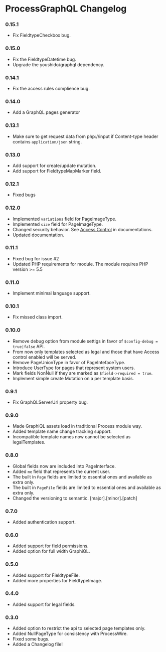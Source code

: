 ProcessGraphQL Changelog
========================

### 0.15.1
- Fix FieldtypeCheckbox bug.

### 0.15.0
- Fix the FieldtypeDatetime bug.
- Upgrade the youshido/graphql dependency. 

### 0.14.1
- Fix the access rules complience bug.

### 0.14.0
- Add a GraphQL pages generator

### 0.13.1
- Make sure to get request data from php://input if Content-type header contains
	`application/json` string.

### 0.13.0
- Add support for create/update mutation.
- Add support for FieldtypeMapMarker field.

### 0.12.1
- Fixed bugs

### 0.12.0
- Implemented `variations` field for PageImageType.
- Implemented `size` field for PageImageType.
- Changed security behavior. See [Access Control][module-access-control] in documentations.
- Updated documentation.

### 0.11.1
- Fixed bug for issue #2
- Updated PHP requirements for module. The module requires PHP version >= 5.5

### 0.11.0
- Implement minimal language support.

### 0.10.1
- Fix missed class import.

### 0.10.0
- Remove debug option from module settigs in favor of `$config-debug = true|false` API.
- From now only templates selected as legal and those that have Access control enabled will be served.
- Remove PageUnionType in favor of PageIntefaceType.
- Introduce UserType for pages that represent system users.
- Mark fields NonNull if they are marked as `$field->required = true`.
- Implement simple create Mutation on a per template basis.

### 0.9.1
- Fix GraphQLServerUrl property bug.

### 0.9.0
- Made GraphiQL assets load in traditional Process module way.
- Added template name change tracking support.
- Incompatible template names now cannot be selected as legalTemplates.

### 0.8.0
- Global fields now are included into PageInterface.
- Added `me` field that represents the current user.
- The built in `Page` fields are limited to essential ones and available as extra only.
- The built in `PageFile` fields are limited to essential ones and available as extra only.
- Changed the versioning to semantic. [major].[minor].[patch]

### 0.7.0
- Added authentication support.

### 0.6.0
- Added support for field permissions.
- Added option for full width GraphiQL.

### 0.5.0
- Added support for FieldtypeFile.
- Added more properties for FieldtypeImage.

### 0.4.0
- Added support for legal fields.

### 0.3.0
- Added option to restrict the api to selected page templates only.
- Added NullPageType for consistency with ProcessWire.
- Fixed some bugs.
- Added a Changelog file!


[module-access-control]: https://github.com/dadish/ProcessGraphQL/tree/master#access-control